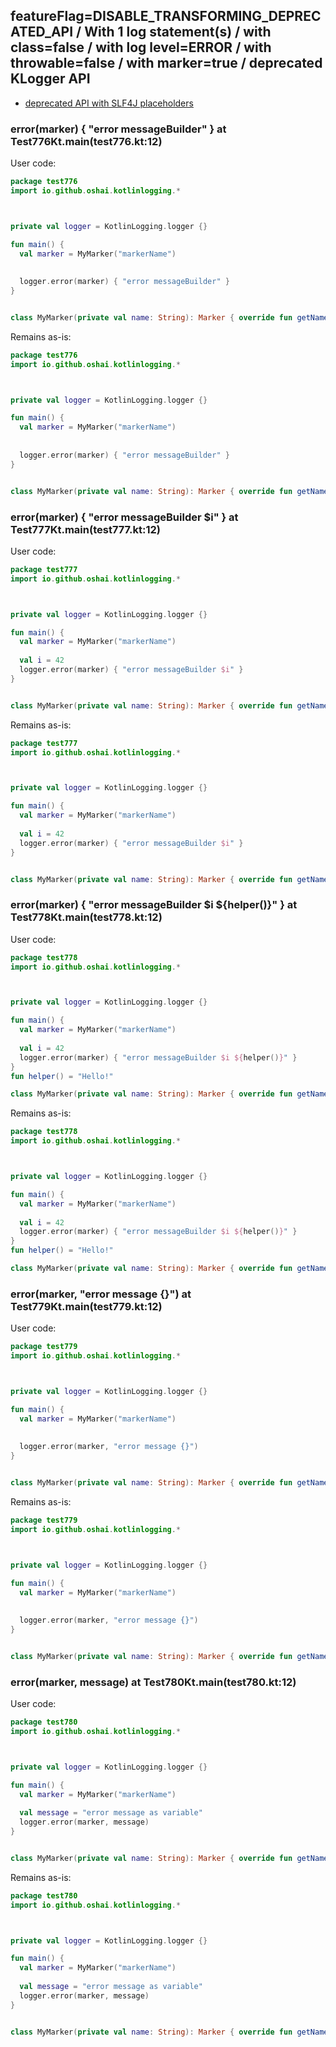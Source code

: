 ## featureFlag=DISABLE_TRANSFORMING_DEPRECATED_API / With 1 log statement(s) / with class=false / with log level=ERROR / with throwable=false / with marker=true / deprecated KLogger API

* [deprecated API with SLF4J placeholders](deprecated-slf4j-placeholders.md)

###  error(marker) { "error messageBuilder" } at Test776Kt.main(test776.kt:12)

User code:
```kotlin
package test776
import io.github.oshai.kotlinlogging.*



private val logger = KotlinLogging.logger {}

fun main() {
  val marker = MyMarker("markerName")
  
  
  logger.error(marker) { "error messageBuilder" }
}


class MyMarker(private val name: String): Marker { override fun getName() = name }

```
  
Remains as-is:
```kotlin
package test776
import io.github.oshai.kotlinlogging.*



private val logger = KotlinLogging.logger {}

fun main() {
  val marker = MyMarker("markerName")
  
  
  logger.error(marker) { "error messageBuilder" }
}


class MyMarker(private val name: String): Marker { override fun getName() = name }

```

###  error(marker) { "error messageBuilder $i" } at Test777Kt.main(test777.kt:12)

User code:
```kotlin
package test777
import io.github.oshai.kotlinlogging.*



private val logger = KotlinLogging.logger {}

fun main() {
  val marker = MyMarker("markerName")
  
  val i = 42
  logger.error(marker) { "error messageBuilder $i" }
}


class MyMarker(private val name: String): Marker { override fun getName() = name }

```
  
Remains as-is:
```kotlin
package test777
import io.github.oshai.kotlinlogging.*



private val logger = KotlinLogging.logger {}

fun main() {
  val marker = MyMarker("markerName")
  
  val i = 42
  logger.error(marker) { "error messageBuilder $i" }
}


class MyMarker(private val name: String): Marker { override fun getName() = name }

```

###  error(marker) { "error messageBuilder $i ${helper()}" } at Test778Kt.main(test778.kt:12)

User code:
```kotlin
package test778
import io.github.oshai.kotlinlogging.*



private val logger = KotlinLogging.logger {}

fun main() {
  val marker = MyMarker("markerName")
  
  val i = 42
  logger.error(marker) { "error messageBuilder $i ${helper()}" }
}
fun helper() = "Hello!"

class MyMarker(private val name: String): Marker { override fun getName() = name }

```
  
Remains as-is:
```kotlin
package test778
import io.github.oshai.kotlinlogging.*



private val logger = KotlinLogging.logger {}

fun main() {
  val marker = MyMarker("markerName")
  
  val i = 42
  logger.error(marker) { "error messageBuilder $i ${helper()}" }
}
fun helper() = "Hello!"

class MyMarker(private val name: String): Marker { override fun getName() = name }

```

###  error(marker, "error message {}") at Test779Kt.main(test779.kt:12)

User code:
```kotlin
package test779
import io.github.oshai.kotlinlogging.*



private val logger = KotlinLogging.logger {}

fun main() {
  val marker = MyMarker("markerName")
  
  
  logger.error(marker, "error message {}")
}


class MyMarker(private val name: String): Marker { override fun getName() = name }

```
  
Remains as-is:
```kotlin
package test779
import io.github.oshai.kotlinlogging.*



private val logger = KotlinLogging.logger {}

fun main() {
  val marker = MyMarker("markerName")
  
  
  logger.error(marker, "error message {}")
}


class MyMarker(private val name: String): Marker { override fun getName() = name }

```

###  error(marker, message) at Test780Kt.main(test780.kt:12)

User code:
```kotlin
package test780
import io.github.oshai.kotlinlogging.*



private val logger = KotlinLogging.logger {}

fun main() {
  val marker = MyMarker("markerName")
  
  val message = "error message as variable"
  logger.error(marker, message)
}


class MyMarker(private val name: String): Marker { override fun getName() = name }

```
  
Remains as-is:
```kotlin
package test780
import io.github.oshai.kotlinlogging.*



private val logger = KotlinLogging.logger {}

fun main() {
  val marker = MyMarker("markerName")
  
  val message = "error message as variable"
  logger.error(marker, message)
}


class MyMarker(private val name: String): Marker { override fun getName() = name }

```
